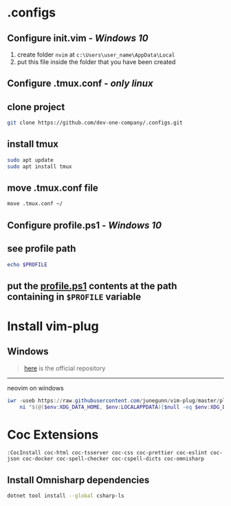 # .configs

## Configure init.vim - _Windows 10_

1. create folder `nvim` at `c:\Users\user_name\AppData\Local`
2. put this file inside the folder that you have been created

## Configure .tmux.conf - _only linux_

clone project
---
```bash
git clone https://github.com/dev-one-company/.configs.git
```

install tmux
---
```bash
sudo apt update
sudo apt install tmux
```

move .tmux.conf file
---
```bash
move .tmux.conf ~/
```

## Configure profile.ps1 - _Windows 10_

see profile path
---
```ps1
echo $PROFILE
```

put the [profile.ps1](https://github.com/dev-one-company/.configs/blob/main/profile.ps1) contents at the path containing in `$PROFILE` variable
---

# Install vim-plug

## Windows

> [here](https://github.com/junegunn/vim-plug) is the official repository

---
neovim on windows

```ps1
iwr -useb https://raw.githubusercontent.com/junegunn/vim-plug/master/plug.vim |`
    ni "$(@($env:XDG_DATA_HOME, $env:LOCALAPPDATA)[$null -eq $env:XDG_DATA_HOME])/nvim-data/site/autoload/plug.vim" -Force
```

# Coc Extensions

```
:CocInstall coc-html coc-tsserver coc-css coc-prettier coc-eslint coc-json coc-docker coc-spell-checker coc-cspell-dicts coc-omnisharp
```

## Install Omnisharp dependencies

```bash
dotnet tool install --global csharp-ls
```
